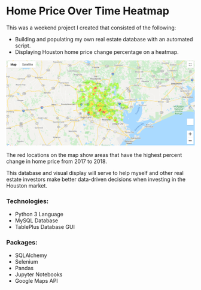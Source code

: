 # Home Price Over Time Heatmap

This was a weekend project I created that consisted of the following:
* Building and populating my own real estate database with an automated script.
* Displaying Houston home price change percentage on a heatmap.

![screencap](https://github.com/tylerwooten/home-price-over-time-heatmap/blob/master/screencap.png?raw=true)

The red locations on the map show areas that have the highest percent change in home price from 2017 to 2018. 

This database and visual display will serve to help myself and other real estate investors make better data-driven decisions when investing in the Houston market.

### Technologies:
- Python 3 Language
- MySQL Database
- TablePlus Database GUI

### Packages:
- SQLAlchemy
- Selenium
- Pandas
- Jupyter Notebooks
- Google Maps API
